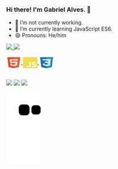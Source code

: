 ### Hi there! I'm Gabriel Alves. 👋

- 🔭 I’m not currently working.
- 🌱 I’m currently learning JavaScript ES6.
- 😄 Pronouns: He/him

<div>
  <a href="https://github.com/alvesgf16">
  <img height="180em" src="https://github-readme-stats.vercel.app/api?username=alvesgf16&show_icons=true&theme=tokyonight&include_all_commits=true&count_private=true"/>
  <img height="180em" src="https://github-readme-stats.vercel.app/api/top-langs/?username=alvesgf16&layout=compact&langs_count=7&theme=tokyonight"/>
</div>
<div style="display: inline_block"><br>
    <img align="center" alt="Alves-HTML" height="30" width="40" src="https://raw.githubusercontent.com/devicons/devicon/master/icons/html5/html5-original.svg">
  <img align="center" alt="Alves-JS" height="30" width="40" src="https://raw.githubusercontent.com/devicons/devicon/master/icons/javascript/javascript-plain.svg">
  <img align="center" alt="Alves-CSS" height="30" width="40" src="https://raw.githubusercontent.com/devicons/devicon/master/icons/css3/css3-original.svg">
</div>
  
  ##
  
<div>
  <a href="https://instagram.com/alvesgf16" target="_blank"><img src="https://img.shields.io/badge/-Instagram-%23E4405F?style=for-the-badge&logo=instagram&logoColor=white" target="_blank"></a>
  <a href = "mailto:alvesgabriel1994@gmail.com"><img src="https://img.shields.io/badge/-Gmail-%23333?style=for-the-badge&logo=gmail&logoColor=white" target="_blank"></a>
  <a href="https://www.linkedin.com/in/alvesgf16" target="_blank"><img src="https://img.shields.io/badge/-LinkedIn-%230077B5?style=for-the-badge&logo=linkedin&logoColor=white" target="_blank"></a> 
 
  ![Snake animation](https://github.com/alvesgf16/alvesgf16/blob/output/github-contribution-grid-snake.svg)
 
</div>

